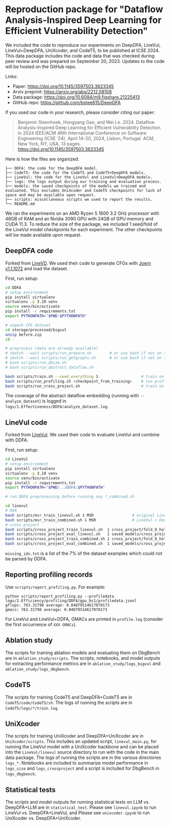 # Reproduction package for "Dataflow Analysis-Inspired Deep Learning for Efficient Vulnerability Detection"

We included the code to reproduce our experiments on DeepDFA, LineVul, LineVul+DeepDFA, UniXcoder, and CodeT5, to be published at ICSE 2024.
This data package includes the code and data that was checked during peer review and was prepared on September 20, 2023.
Updates to the code will be hosted on the GitHub repo.

Links:
* Paper: https://doi.org/10.1145/3597503.3623345
* Arxiv preprint: https://arxiv.org/abs/2212.08108
* Data package: https://doi.org/10.6084/m9.figshare.21225413
* GitHub repo: https://github.com/bstee615/DeepDFA

If you used our code in your research, please consider citing our paper:

> Benjamin Steenhoek, Hongyang Gao, and Wei Le. 2024. Dataflow Analysis-Inspired Deep Learning for Efficient Vulnerability Detection. In 2024 IEEE/ACM 46th International Conference on Software Engineering (ICSE ’24), April 14–20, 2024, Lisbon, Portugal. ACM, New York, NY, USA, 13 pages. https://doi.org/10.1145/3597503.3623345

Here is how the files are organized.

```
├── DDFA: the code for the DeepDFA model.
├── CodeT5: the code for the CodeT5 and CodeT5+DeepDFA models.
├── LineVul: the code for the LineVul and LineVul+DeepDFA models.
├── logs: the logs output during our training and evaluation process.
├── models: the saved checkpoints of the models we trained and evaluated. This excludes UniXcoder and CodeT5 checkpoints for lack of space and may be available upon request.
├── scripts: miscellaneous scripts we used to report the results.
└── README.md
```

We ran the experiments on an AMD Ryzen 5 1600 3.2 GHz processor with 48GB of RAM and an Nvidia 3090 GPU with 24GB of GPU memory and CUDA 11.3.
To reduce the size of the package, we included 1 seed/fold of the LineVul model checkpoints for each experiment. The other checkpoints will be made available upon request.

## DeepDFA code

Forked from [LineVD](https://github.com/davidhin/linevd).
We used their code to generate CFGs with [Joern v1.1.1072](https://joern.io/) and load the dataset.

First, run setup:

```bash
cd DDFA
# setup environment
pip install virtualenv
virtualenv -p 3.10 venv
source venv/bin/activate
pip install -r requirements.txt
export PYTHONPATH="$PWD:$PYTHONPATH"

# unpack CFG dataset
cd storage/processed/bigvul
unzip before.zip
cd -

# preprocess (data are already available)
# sbatch --wait scripts/run_prepare.sh        # or use bash if not on slurm
# sbatch --wait scripts/run_getgraphs.sh      # or use bash if not on slurm
# bash scripts/run_dbize.sh
# bash scripts/run_abstract_dataflow.sh

bash scripts/train.sh --seed_everything 1                   # train on MSR
bash scripts/run_profiling.sh <checkpoint_from_training>    # run profiling on trained checkpoint
bash scripts/run_cross_project.sh                           # train on mixed-project, evaluate on mixed- and cross-project
```

The coverage of the abstract dataflow embedding (running with `--analyze_dataset`) is logged in `logs/1.Effectiveness/DDFA/analyze_dataset.log`.

## LineVul code

Forked from [LineVul](https://github.com/awsm-research/LineVul).
We used their code to evaluate LineVul and combine with DDFA.

First, run setup:
```bash
cd LineVul
# setup environment
pip install virtualenv
virtualenv -p 3.10 venv
source venv/bin/activate
pip install -r requirements.txt
export PYTHONPATH="$PWD/../DDFA:$PYTHONPATH"

# run DDFA preprocessing before running any *_combined.sh

cd linevul
# MSR
bash scripts/msr_train_linevul.sh 1 MSR                 # original LineVul model (without DeepDFA)
bash scripts/msr_train_combined.sh 1 MSR                # LineVul + DeepDFA
# cross project
bash scripts/cross_project_train_linevul.sh  1 cross_project/fold_0_holdout
bash scripts/cross_project_eval_linevul.sh   1 saved_models/cross_project-fold_0_dataset/checkpoint-best-f1/1_linevul.bin  cross_project/fold_0_holdout
bash scripts/cross_project_train_combined.sh 1 cross_project/fold_0_holdout
bash scripts/cross_project_eval_combined.sh  1 saved_models/cross_project-fold_0_dataset/checkpoint-best-f1/1_combined.bin cross_project/fold_0_holdout
```

`missing_ids.txt` is a list of the 7% of the dataset examples which could not be parsed by DDFA.

## Reporting profiling records

Use `scripts/report_profiling.py`. For example:

```
python scripts/report_profiling.py --profiledata logs/2.Efficiency/profiling/DDFA/gpu_bs1/profiledata.jsonl
gflops: 763.31798 average: 0.04079514617070173
gmacs: 763.31798 average: 0.04079514617070173
```

For LineVul and LineVul+DDFA, GMACs are printed in `profile.log` (consider the first occurrence of `XXX GMACs`).

## Ablation study
The scripts for training ablation models and evaluating them on DbgBench are in `ablation_study/scripts`.
The scripts, notebooks, and model outputs for extracting performance metrics are in `ablation_study/logs_bigvul` and `ablation_study/logs_dbgbench`.

## CodeT5
The scripts for training CodeT5 and DeepDFA+CodeT5 are in `CodeT5/code/CodeT5/sh`.
The logs of running the scripts are in `CodeT5/logs/*/train.log`.

## UniXcoder
The scripts for training UniXcoder and DeepDFA+UniXcoder are in `UniXcoder/scripts`.
This includes an updated script, `linevul_main.py`, for running the LineVul model with a UniXcoder backbone and can be placed into the `LineVul/linevul` source directory to run with the code in the main data package.
The logs of running the scripts are in the various directories `logs_*`.
Notebooks are included to summarize model performance in `logs_size` and `logs_crossproject` and a script is included for DbgBench in `logs_dbgbench`.

## Statistical tests
The scripts and model outputs for running statistical tests on LLM vs. DeepDFA+LLM are in `statistical_test`.
Please see `linevul.ipynb` to run LineVul vs. DeepDFA+LineVul, and
Please see `unixcoder.ipynb` to run UniXcoder vs. DeepDFA+UniXcoder.
